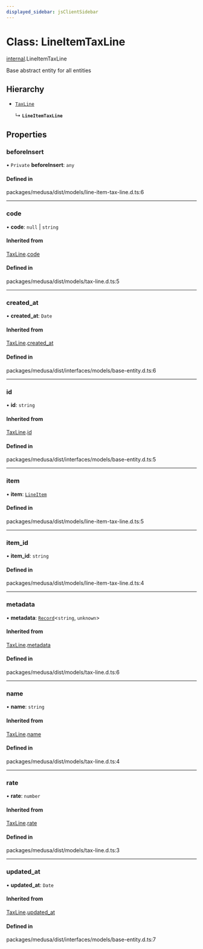 ```yaml
---
displayed_sidebar: jsClientSidebar
---
```


# Class: LineItemTaxLine

[internal](../modules/internal-3.md).LineItemTaxLine

Base abstract entity for all entities

## Hierarchy

- [`TaxLine`](internal-3.TaxLine.md)

  ↳ **`LineItemTaxLine`**

## Properties

### beforeInsert

• `Private` **beforeInsert**: `any`

#### Defined in

packages/medusa/dist/models/line-item-tax-line.d.ts:6

___

### code

• **code**: ``null`` \| `string`

#### Inherited from

[TaxLine](internal-3.TaxLine.md).[code](internal-3.TaxLine.md#code)

#### Defined in

packages/medusa/dist/models/tax-line.d.ts:5

___

### created\_at

• **created\_at**: `Date`

#### Inherited from

[TaxLine](internal-3.TaxLine.md).[created_at](internal-3.TaxLine.md#created_at)

#### Defined in

packages/medusa/dist/interfaces/models/base-entity.d.ts:6

___

### id

• **id**: `string`

#### Inherited from

[TaxLine](internal-3.TaxLine.md).[id](internal-3.TaxLine.md#id)

#### Defined in

packages/medusa/dist/interfaces/models/base-entity.d.ts:5

___

### item

• **item**: [`LineItem`](internal-3.LineItem.md)

#### Defined in

packages/medusa/dist/models/line-item-tax-line.d.ts:5

___

### item\_id

• **item\_id**: `string`

#### Defined in

packages/medusa/dist/models/line-item-tax-line.d.ts:4

___

### metadata

• **metadata**: [`Record`](../modules/internal.md#record)<`string`, `unknown`\>

#### Inherited from

[TaxLine](internal-3.TaxLine.md).[metadata](internal-3.TaxLine.md#metadata)

#### Defined in

packages/medusa/dist/models/tax-line.d.ts:6

___

### name

• **name**: `string`

#### Inherited from

[TaxLine](internal-3.TaxLine.md).[name](internal-3.TaxLine.md#name)

#### Defined in

packages/medusa/dist/models/tax-line.d.ts:4

___

### rate

• **rate**: `number`

#### Inherited from

[TaxLine](internal-3.TaxLine.md).[rate](internal-3.TaxLine.md#rate)

#### Defined in

packages/medusa/dist/models/tax-line.d.ts:3

___

### updated\_at

• **updated\_at**: `Date`

#### Inherited from

[TaxLine](internal-3.TaxLine.md).[updated_at](internal-3.TaxLine.md#updated_at)

#### Defined in

packages/medusa/dist/interfaces/models/base-entity.d.ts:7
